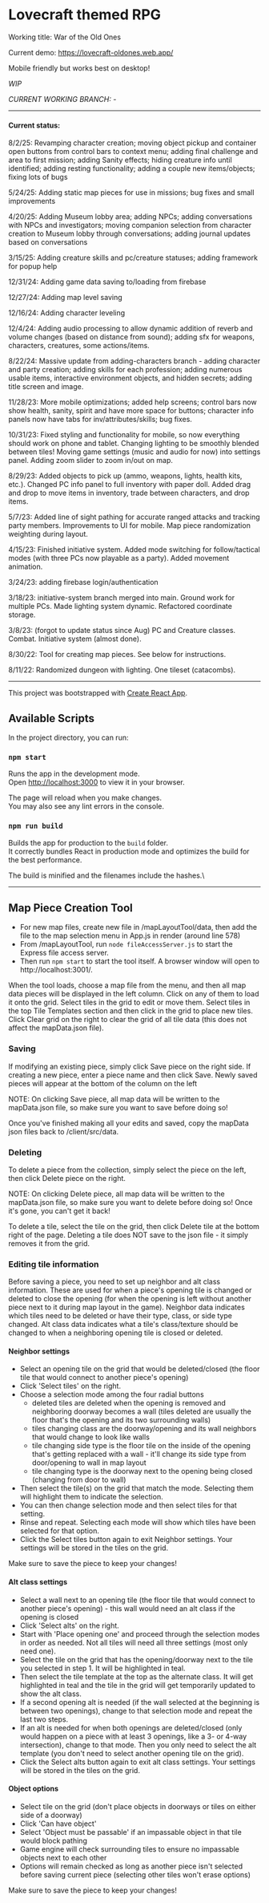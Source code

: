 # Lovecraft themed RPG

Working title: War of the Old Ones

Current demo: https://lovecraft-oldones.web.app/

Mobile friendly but works best on desktop!

*WIP*

*CURRENT WORKING BRANCH: -*

---
#### Current status:

8/2/25: Revamping character creation; moving object pickup and container open buttons from control bars to context menu; adding final challenge and area to first mission; adding Sanity effects; hiding creature info until identified; adding resting functionality; adding a couple new items/objects; fixing lots of bugs

5/24/25: Adding static map pieces for use in missions; bug fixes and small improvements

4/20/25: Adding Museum lobby area; adding NPCs; adding conversations with NPCs and investigators; moving companion selection from character creation to Museum lobby through conversations; adding journal updates based on conversations

3/15/25: Adding creature skills and pc/creature statuses; adding framework for popup help

12/31/24: Adding game data saving to/loading from firebase

12/27/24: Adding map level saving

12/16/24: Adding character leveling

12/4/24: Adding audio processing to allow dynamic addition of reverb and volume changes (based on distance from sound); adding sfx for weapons, characters, creatures, some actions/items.

8/22/24: Massive update from adding-characters branch - adding character and party creation; adding skills for each profession; adding numerous usable items, interactive environment objects, and hidden secrets; adding title screen and image.

11/28/23: More mobile optimizations; added help screens; control bars now show health, sanity, spirit and have more space for buttons; character info panels now have tabs for inv/attributes/skills; bug fixes.

10/31/23: Fixed styling and functionality for mobile, so now everything should work on phone and tablet. Changing lighting to be smoothly blended between tiles! Moving game settings (music and audio for now) into settings panel. Adding zoom slider to zoom in/out on map.

8/29/23: Added objects to pick up (ammo, weapons, lights, health kits, etc.). Changed PC info panel to full inventory with paper doll. Added drag and drop to move items in inventory, trade between characters, and drop items.

5/7/23: Added line of sight pathing for accurate ranged attacks and tracking party members. Improvements to UI for mobile. Map piece randomization weighting during layout.

4/15/23: Finished initiative system.  Added mode switching for follow/tactical modes (with three PCs now playable as a party).  Added movement animation.

3/24/23: adding firebase login/authentication

3/18/23: initiative-system branch merged into main. Ground work for multiple PCs. Made lighting system dynamic. Refactored coordinate storage.

3/8/23: (forgot to update status since Aug) PC and Creature classes. Combat. Initiative system (almost done).

8/30/22: Tool for creating map pieces.  See below for instructions.

8/11/22: Randomized dungeon with lighting. One tileset (catacombs).

---
This project was bootstrapped with [Create React App](https://github.com/facebook/create-react-app).

## Available Scripts

In the project directory, you can run:

### `npm start`

Runs the app in the development mode.\
Open [http://localhost:3000](http://localhost:3000) to view it in your browser.

The page will reload when you make changes.\
You may also see any lint errors in the console.

### `npm run build`

Builds the app for production to the `build` folder.\
It correctly bundles React in production mode and optimizes the build for the best performance.

The build is minified and the filenames include the hashes.\

---
## Map Piece Creation Tool

- For new map files, create new file in /mapLayoutTool/data, then add the file to the map selection menu in App.js in render (around line 578)
- From /mapLayoutTool, run `node fileAccessServer.js` to start the Express file access server.
- Then run `npm start` to start the tool itself.  A browser window will open to http://localhost:3001/.

When the tool loads, choose a map file from the menu, and then all map data pieces will be displayed in the left column. Click on any of them to load it onto the grid.
Select tiles in the grid to edit or move them.  Select tiles in the top Tile Templates section and then click in the grid to place new tiles.
Click Clear grid on the right to clear the grid of all tile data (this does not affect the mapData.json file).

### Saving
If modifying an existing piece, simply click Save piece on the right side.
If creating a new piece, enter a piece name and then click Save. Newly saved pieces will appear at the bottom of the column on the left

NOTE: On clicking Save piece, all map data will be written to the mapData.json file,
so make sure you want to save before doing so!

Once you've finished making all your edits and saved, copy the mapData json files back to /client/src/data.

### Deleting
To delete a piece from the collection, simply select the piece on the left, then click Delete piece on the right.

NOTE: On clicking Delete piece, all map data will be written to the mapData.json file,
so make sure you want to delete before doing so!  Once it's gone, you can't get it back!

To delete a tile, select the tile on the grid, then click Delete tile at the bottom right of the page.
Deleting a tile does NOT save to the json file - it simply removes it from the grid.

### Editing tile information

Before saving a piece, you need to set up neighbor and alt class information.
These are used for when a piece's opening tile is changed or deleted to close the opening
(for when the opening is left without another piece next to it during map layout in the game).
Neighbor data indicates which tiles need to be deleted or have their type, class, or side type changed.
Alt class data indicates what a tile's class/texture should be changed to when a neighboring opening tile is closed or deleted.

#### Neighbor settings

- Select an opening tile on the grid that would be deleted/closed (the floor tile that would connect to another piece's opening)
- Click 'Select tiles' on the right.
- Choose a selection mode among the four radial buttons
  - deleted tiles are deleted when the opening is removed and neighboring doorway becomes a wall (tiles deleted are usually the floor that's the opening and its two surrounding walls)
  - tiles changing class are the doorway/opening and its wall neighbors that would change to look like walls
  - tile changing side type is the floor tile on the inside of the opening that's getting replaced with a wall - it'll change its side type from door/opening to wall in map layout
  - tile changing type is the doorway next to the opening being closed (changing from door to wall)
- Then select the tile(s) on the grid that match the mode. Selecting them will highlight them to indicate the selection.
- You can then change selection mode and then select tiles for that setting.
- Rinse and repeat. Selecting each mode will show which tiles have been selected for that option.
- Click the Select tiles button again to exit Neighbor settings.  Your settings will be stored in the tiles
  on the grid.

Make sure to save the piece to keep your changes!

#### Alt class settings

- Select a wall next to an opening tile (the floor tile that would connect to another piece's opening) - this wall would need an alt class if the opening is closed
- Click 'Select alts' on the right.
- Start with 'Place opening one' and proceed through the selection modes in order as needed. Not all tiles will need all three settings (most only need one).
- Select the tile on the grid that has the opening/doorway next to the tile you selected in step 1. It will be highlighted in teal.
- Then select the tile template at the top as the alternate class. It will get highlighted in teal and the tile in the grid will get temporarily updated to show the alt class.
- If a second opening alt is needed (if the wall selected at the beginning is between two openings), change to that selection mode and repeat the last two steps.
- If an alt is needed for when both openings are deleted/closed (only would happen on a piece with at least 3 openings, like a 3- or 4-way intersection), change to that mode. Then you only need to select the alt template (you don't need to select another opening tile on the grid).
- Click the Select alts button again to exit alt class settings. Your settings will be stored in the tiles
  on the grid.

#### Object options

- Select tile on the grid (don't place objects in doorways or tiles on either side of a doorway)
- Click 'Can have object'
- Select 'Object must be passable' if an impassable object in that tile would block pathing
- Game engine will check surrounding tiles to ensure no impassable objects next to each other
- Options will remain checked as long as another piece isn't selected before saving current piece (selecting other tiles won't erase options)

Make sure to save the piece to keep your changes!
